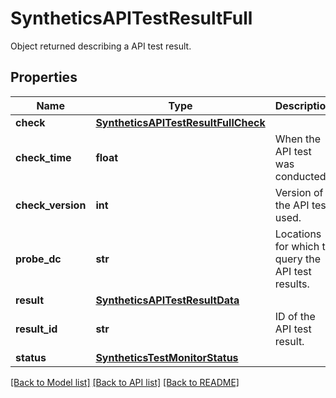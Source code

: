 # SyntheticsAPITestResultFull

Object returned describing a API test result.

## Properties
Name | Type | Description | Notes
------------ | ------------- | ------------- | -------------
**check** | [**SyntheticsAPITestResultFullCheck**](SyntheticsAPITestResultFullCheck.md) |  | [optional] 
**check_time** | **float** | When the API test was conducted. | [optional] 
**check_version** | **int** | Version of the API test used. | [optional] 
**probe_dc** | **str** | Locations for which to query the API test results. | [optional] 
**result** | [**SyntheticsAPITestResultData**](SyntheticsAPITestResultData.md) |  | [optional] 
**result_id** | **str** | ID of the API test result. | [optional] 
**status** | [**SyntheticsTestMonitorStatus**](SyntheticsTestMonitorStatus.md) |  | [optional] 

[[Back to Model list]](README.md#documentation-for-models) [[Back to API list]](README.md#documentation-for-api-endpoints) [[Back to README]](README.md)


